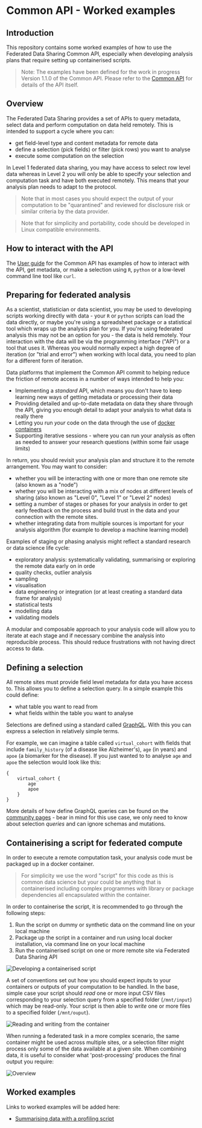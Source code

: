 # Common API - Worked examples

## Introduction

This repository contains some worked examples of how to use the Federated Data Sharing Common API, especially when developing analysis plans that require setting up containerised scripts.

> Note: The examples have been defined for the work in progress Version 1.1.0 of the Common API. Please refer to the [Common API](https://github.com/federated-data-sharing/common-api) for details of the API itself.

## Overview 

The Federated Data Sharing provides a set of APIs to query metadata, select data and perform computation on data held remotely. This is intended to support a cycle where you can:

- get field-level type and content metadata for remote data
- define a selection (pick fields) or filter (pick rows) you want to analyse
- execute some computation on the selection

In Level 1 federated data sharing, you may have access to select row level data whereas in Level 2 you will only be able to specify your selection and computation task and have both executed remotely. This means that your analysis plan needs to adapt to the protocol.

> Note that in most cases you should expect the output of your computation to be "quarantined" and reviewed for disclosure risk or similar criteria by the data provider.

> Note that for simplicity and portability, code should be developed in Linux compatible environments.

## How to interact with the API

The [User guide](https://github.com/federated-data-sharing/common-api/blob/master/doc/User_Guide.md) for the Common API has examples of how to interact with the API, get metadata, or make a selection using `R`, `python` or a low-level command line tool like `curl`.

## Preparing for federated analysis

As a scientist, statistician or data scientist, you may be used to developing scripts working directly with data - your `R` or `python` scripts can load the data directly, or maybe you're using a spreadsheet package or a statistical tool which wraps up the analysis plan for you. If you're using federated analysis this may not be an option for you - the data is held remotely. Your interaction with the data will be via the programming interface ("API") or a tool that uses it. Whereas you would normally expect a high degree of iteration (or "trial and error") when working with local data, you need to plan for a different form of iteration.

Data platforms that implement the Common API commit to helping reduce the friction of remote access in a number of ways intended to help you:

- Implementing a *standard* API, which means you don't have to keep learning new ways of getting metadata or processing their data
- Providing detailed and up-to-date metadata on data they share through the API, giving you enough detail to adapt your analysis to what data is really there
- Letting you run *your* code on the data through the use of [docker containers](https://www.docker.com/resources/what-container)
- Supporting iterative sessions - where you can run your analysis as often as needed to answer your research questions (within some fair usage limits)

In return, you should revisit your analysis plan and structure it to the remote arrangement. You may want to consider:

- whether you will be interacting with one or more than one remote site (also known as a "node") 
- whether you will be interacting with a mix of nodes at different levels of sharing (also known as "Level 0", "Level 1" or "Level 2" nodes)
- setting a number of stages or phases for your analysis in order to get early feedback on the process and build trust in the data and your connection with the remote sites.
- whether integrating data from multiple sources is important for your analysis algorithm (for example to develop a machine learning model)

Examples of staging or phasing analysis might reflect a standard research or data science life cycle:

- exploratory analysis: systematically validating, summarising or exploring the remote data early on in orde
- quality checks, outlier analysis
- sampling
- visualisation
- data engineering or integration (or at least creating a standard data frame for analysis)
- statistical tests
- modelling data
- validating models

A modular and composable approach to your analysis code will allow you to iterate at each stage and if necessary combine the analysis into reproducible process. This should reduce frustrations with not having direct access to data.

## Defining a selection

All remote sites must provide field level metadata for data you have access to. This allows you to define a selection query. In a simple example this could define:

- what table you want to read from
- what fields within the table you want to analyse

Selections are defined using a standard called [GraphQL](https://graphql.org/). With this you can express a selection in relatively simple terms.

For example, we can imagine a table called `virtual_cohort` with fields that include `family_history` (of a disease like Alzheimer's), `age` (in years) and `apoe` (a biomarker for the disease). If you just wanted to to analyse `age` and `apoe` the selection would look like this:
```
{
    virtual_cohort {
        age
        apoe
    }
}
```
More details of how define GraphQL queries can be found on the [community pages](https://graphql.org/learn/) - bear in mind for this use case, we only need to know about selection *queries* and can ignore schemas and mutations.

## Containerising a script for federated compute

In order to execute a remote computation task, your analysis code must be packaged up in a docker container. 

> For simplicity we use the word "script" for this code as this is common data science but your could be anything that is containerised including complex programmes with library or package dependencies all encapsulated within the container.

In order to containerise the script, it is recommended to go through the following steps:

1. Run the script on dummy or synthetic data on the command line on your local machine
2. Package up the script in a container and run using local docker installation, via command line on your local machine
3. Run the containerised script on one or more remote site via Federated Data Sharing API

![Developing a containerised script](./doc/sketch_process.jpg)

A set of conventions set out how you should expect inputs to your containers or outputs of your computation to be handled. In the base, simple case your script should *read* one or more input CSV files corresponding to your selection query from a specified folder (`/mnt/input`) which may be read-only. Your script is then able to *write* one or more files to a specified folder (`/mnt/ouput`).

![Reading and writing from the container](./doc/sketch_docker.jpg)

When running a federated task in a more complex scenario, the same container might be used across multiple sites, or a selection filter might process only some of the data available at a given site. When combining data, it is useful to consider what 'post-processing' produces the final output you require:

![Overview](./doc/sketch_full.jpg)

## Worked examples

Links to worked examples will be added here:

* [Summarising data with a profiling script](./src/data-profiler/README.md)

